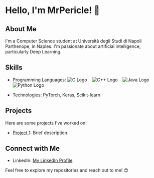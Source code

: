 # Hello, I'm MrPericle! 👋

## About Me

I'm a Computer Science student at Università degli Studi di Napoli Parthenope, in Naples. I'm passionate about artificial intelligence, particularly Deep Learning.

## Skills

- Programming Languages:
  ![C Logo](https://upload.wikimedia.org/wikipedia/commons/thumb/1/19/C_Logo.png/32px-C_Logo.png)&nbsp;&nbsp;&nbsp;&nbsp;![C++ Logo](https://upload.wikimedia.org/wikipedia/commons/thumb/1/18/ISO_C%2B%2B_Logo.svg/32px-ISO_C%2B%2B_Logo.svg.png)&nbsp;&nbsp;&nbsp;&nbsp;![Java Logo](https://upload.wikimedia.org/wikipedia/en/thumb/3/30/Java_programming_language_logo.svg/32px-Java_programming_language_logo.svg.png)&nbsp;&nbsp;&nbsp;&nbsp;![Python Logo](https://upload.wikimedia.org/wikipedia/commons/thumb/c/c3/Python-logo-notext.svg/32px-Python-logo-notext.svg.png)




- Technologies: PyTorch, Keras, Scikit-learn

## Projects

Here are some projects I've worked on:

- [Project 1](link-to-project-1): Brief description.

## Connect with Me

- LinkedIn: [My LinkedIn Profile]([link-to-linkedin-profile](https://www.linkedin.com/in/lorenzo-pergamo-9658b5211/))

Feel free to explore my repositories and reach out to me! 😊

